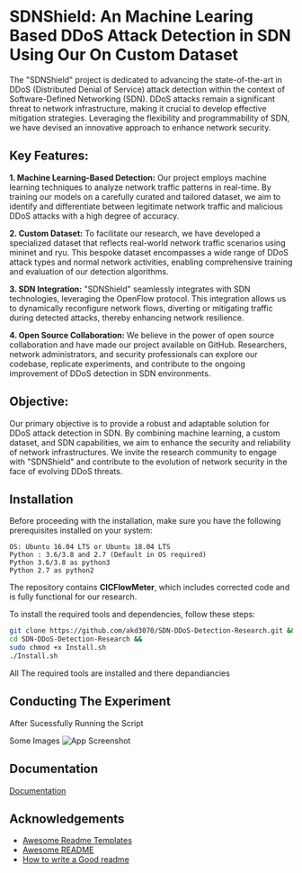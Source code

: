 
# **SDNShield: An Machine Learing Based DDoS Attack Detection in SDN Using Our On Custom Dataset**

The "SDNShield" project is dedicated to advancing the state-of-the-art in DDoS (Distributed Denial of Service) attack detection within the context of Software-Defined Networking (SDN). DDoS attacks remain a significant threat to network infrastructure, making it crucial to develop effective mitigation strategies. Leveraging the flexibility and programmability of SDN, we have devised an innovative approach to enhance network security.

## **Key Features:**

**1. Machine Learning-Based Detection:** Our project employs machine learning techniques to analyze network traffic patterns in real-time. By training our models on a carefully curated and tailored dataset, we aim to identify and differentiate between legitimate network traffic and malicious DDoS attacks with a high degree of accuracy.

**2. Custom Dataset:** To facilitate our research, we have developed a specialized dataset that reflects real-world network traffic scenarios using mininet and ryu. This bespoke dataset encompasses a wide range of DDoS attack types and normal network activities, enabling comprehensive training and evaluation of our detection algorithms.

**3. SDN Integration:** "SDNShield" seamlessly integrates with SDN technologies, leveraging the OpenFlow protocol. This integration allows us to dynamically reconfigure network flows, diverting or mitigating traffic during detected attacks, thereby enhancing network resilience.

**4. Open Source Collaboration:** We believe in the power of open source collaboration and have made our project available on GitHub. Researchers, network administrators, and security professionals can explore our codebase, replicate experiments, and contribute to the ongoing improvement of DDoS detection in SDN environments.

## **Objective:**

Our primary objective is to provide a robust and adaptable solution for DDoS attack detection in SDN. By combining machine learning, a custom dataset, and SDN capabilities, we aim to enhance the security and reliability of network infrastructures. We invite the research community to engage with "SDNShield" and contribute to the evolution of network security in the face of evolving DDoS threats.



## **Installation**

Before proceeding with the installation, make sure you have the following prerequisites installed on your system:

```
OS: Ubuntu 16.04 LTS or Ubuntu 18.04 LTS
Python : 3.6/3.8 and 2.7 (Default in OS required)
Python 3.6/3.8 as python3
Python 2.7 as python2
```

The repository contains **CICFlowMeter**, which includes corrected code and is fully functional for our research.

To install the required tools and dependencies, follow these steps:

```bash
git clone https://github.com/akd3070/SDN-DDoS-Detection-Research.git &&
cd SDN-DDoS-Detection-Research &&
sudo chmod +x Install.sh 
./Install.sh
```
All The required tools are installed and there depandiancies 
## **Conducting The Experiment**
After Sucessfully Running the Script

Some Images
![App Screenshot](https://via.placeholder.com/468x300?text=App+Screenshot+Here)

## Documentation

[Documentation](https://linktodocumentation)

## Acknowledgements

 - [Awesome Readme Templates](https://awesomeopensource.com/project/elangosundar/awesome-README-templates)
 - [Awesome README](https://github.com/matiassingers/awesome-readme)
 - [How to write a Good readme](https://bulldogjob.com/news/449-how-to-write-a-good-readme-for-your-github-project)

